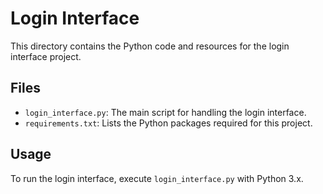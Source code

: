 # Login Interface

This directory contains the Python code and resources for the login interface project.

## Files

- `login_interface.py`: The main script for handling the login interface.
- `requirements.txt`: Lists the Python packages required for this project.

## Usage

To run the login interface, execute `login_interface.py` with Python 3.x.
